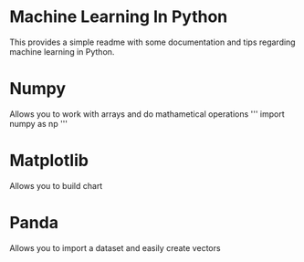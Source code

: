 # Machine Learning In Python
This provides a simple readme with some documentation and tips regarding machine learning in Python.

# Numpy
Allows you to work with arrays and do mathametical operations
'''
import numpy as np
'''

# Matplotlib
Allows you to build chart

# Panda 
Allows you to import a dataset and easily create vectors
